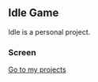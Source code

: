 ## Idle Game

Idle is a personal project.

### Screen


[Go to my projects](https://lucas-guerrero.github.io)
